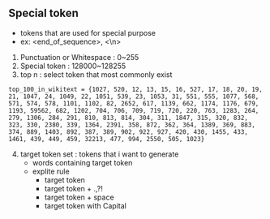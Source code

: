 ## Special token
- tokens that are used for special purpose
- ex: <end_of_sequence>, <\\n>

1. Punctuation or Whitespace : 0~255
2. Special token : 128000~128255
3. top n : select token that most commonly exist
```
top_100_in_wikitext = {1027, 520, 12, 13, 15, 16, 527, 17, 18, 20, 19, 21, 1047, 24, 1049, 22, 1051, 539, 23, 1053, 31, 551, 555, 1077, 568, 571, 574, 578, 1101, 1102, 82, 2652, 617, 1139, 662, 1174, 1176, 679, 1193, 59562, 682, 1202, 704, 706, 709, 719, 720, 220, 763, 1283, 264, 279, 1306, 284, 291, 810, 813, 814, 304, 311, 1847, 315, 320, 832, 323, 330, 2380, 339, 1364, 2391, 358, 872, 362, 364, 1389, 369, 883, 374, 889, 1403, 892, 387, 389, 902, 922, 927, 420, 430, 1455, 433, 1461, 439, 449, 459, 32213, 477, 994, 2550, 505, 1023}
```
4. target token set : tokens that i want to generate
	- words containing target token
	- explite rule
		- target token
		- target token + .,?!
		- target token + space
		- target token with Capital